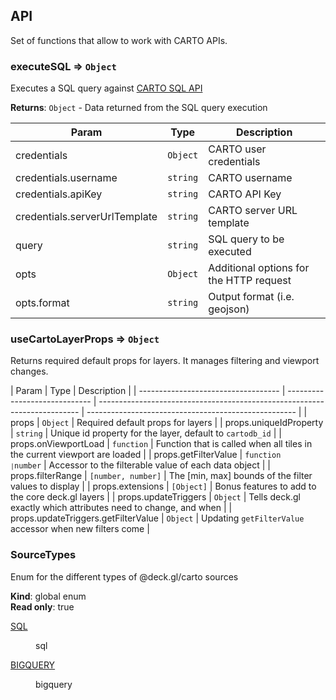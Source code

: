 ## API

Set of functions that allow to work with CARTO APIs.

### executeSQL ⇒ <code>Object</code>

Executes a SQL query against [CARTO SQL API](https://carto.com/developers/sql-api/)

**Returns**: <code>Object</code> - Data returned from the SQL query execution

| Param                         | Type                | Description                             |
| ----------------------------- | ------------------- | --------------------------------------- |
| credentials                   | <code>Object</code> | CARTO user credentials                  |
| credentials.username          | <code>string</code> | CARTO username                          |
| credentials.apiKey            | <code>string</code> | CARTO API Key                           |
| credentials.serverUrlTemplate | <code>string</code> | CARTO server URL template               |
| query                         | <code>string</code> | SQL query to be executed                |
| opts                          | <code>Object</code> | Additional options for the HTTP request |
| opts.format                   | <code>string</code> | Output format (i.e. geojson)            |

### useCartoLayerProps ⇒ <code>Object</code>

Returns required default props for layers. It manages filtering and viewport changes.

| Param                               | Type                          | Description                                                               |
| ----------------------------------- | ----------------------------- | ------------------------------------------------------------------------- | ---------------------------------------------------- |
| props                               | <code>Object</code>           | Required default props for layers                                         |
| props.uniqueIdProperty              | <code>string</code>           | Unique id property for the layer, default to `cartodb_id`                 |
| props.onViewportLoad                | <code>function</code>         | Function that is called when all tiles in the current viewport are loaded |
| props.getFilterValue                | <code>function`               | `number</code>                                                            | Accessor to the filterable value of each data object |
| props.filterRange                   | <code>[number, number]</code> | The [min, max] bounds of the filter values to display                     |
| props.extensions                    | <code>[Object]</code>         | Bonus features to add to the core deck.gl layers                          |
| props.updateTriggers                | <code>Object</code>           | Tells deck.gl exactly which attributes need to change, and when           |
| props.updateTriggers.getFilterValue | <code>Object</code>           | Updating `getFilterValue` accessor when new filters come                  |

### SourceTypes

Enum for the different types of @deck.gl/carto sources

**Kind**: global enum  
**Read only**: true

<dl>
<dt><a href="#SQL">SQL</a></dt>
<dd><p>sql</p>
</dd>
<dt><a href="#BIGQUERY">BIGQUERY</a></dt>
<dd><p>bigquery</p>
</dd>
</dl>
